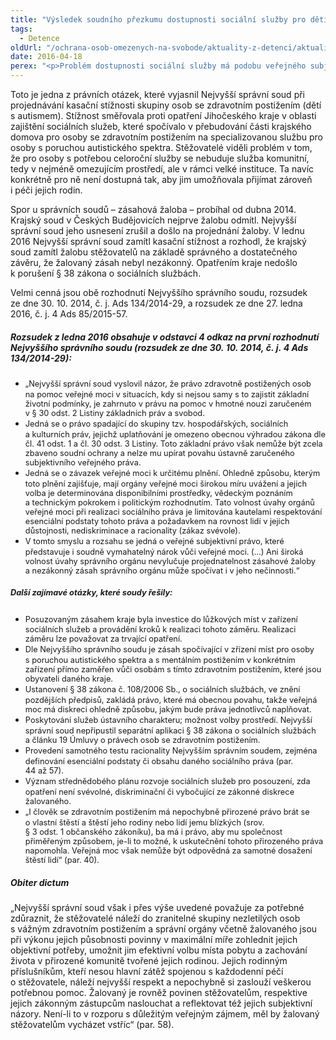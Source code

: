 ```yaml
---
title: "Výsledek soudního přezkumu dostupnosti sociální služby pro děti s autismem"
tags:
  - Detence
oldUrl: "/ochrana-osob-omezenych-na-svobode/aktuality-z-detenci/aktuality-z-detenci-2016/vysledek-soudniho-prezkumu-dostupnosti-socialni-sluzby-pro-deti-s-autismem/"
date: 2016-04-18
perex: "<p>Problém dostupnosti sociální služby má podobu veřejného subjektivního práva, se soudně vymahatelným nárokem. Zásahová žaloba je přípustná. Soud se přitom zabývá otázkami, zda byly naplněny standardy vyplývající ze zákonného provedení sociálních práv a zda konkrétní způsob zajišťování sociálních práv nezasahuje do jejich esenciální podstaty, není diskriminační a vyhovuje testu racionality.</p>"
---
```


<!-- imported from the old website -->

<p>Toto je jedna z právních otázek, které vyjasnil Nejvyšší správní soud při projednávání kasační stížnosti skupiny osob se zdravotním postižením (dětí s autismem). Stížnost směřovala proti opatření Jihočeského kraje v oblasti zajištění sociálních služeb, které spočívalo v přebudování části krajského domova pro osoby se zdravotním postižením na specializovanou službu pro osoby s poruchou autistického spektra. Stěžovatelé viděli problém v tom, že pro osoby s potřebou celoroční služby se nebuduje služba komunitní, tedy v nejméně omezujícím prostředí, ale v rámci velké instituce. Ta navíc konkrétně pro ně není dostupná tak, aby jim umožňovala přijímat zároveň i péči jejich rodin.</p> <p>Spor u správních soudů – zásahová žaloba – probíhal od dubna 2014. Krajský soud v Českých Budějovicích nejprve žalobu odmítl. Nejvyšší správní soud jeho usnesení zrušil a došlo na projednání žaloby. V lednu 2016 Nejvyšší správní soud zamítl kasační stížnost a rozhodl, že krajský soud zamítl žalobu stěžovatelů na základě správného a dostatečného závěru, že žalovaný zásah nebyl nezákonný. Opatřením kraje nedošlo k porušení § 38 zákona o sociálních službách. </p> <p>Velmi cenná jsou obě rozhodnutí Nejvyššího správního soudu, rozsudek ze dne 30. 10. 2014, č. j. Ads 134/2014-29, a rozsudek ze dne 27. ledna 2016, č. j. 4 Ads 85/2015-57.</p> <h5>Rozsudek z ledna 2016 obsahuje v odstavci 4 odkaz na první rozhodnutí Nejvyššího správního soudu (rozsudek ze dne 30. 10. 2014, č. j. 4 Ads 134/2014-29):</h5><ul><li><span style="line-height: 17.92px; font-size: 12.8px;">„Nejvyšší správní soud vyslovil názor, že právo zdravotně postižených osob na pomoc veřejné moci v situacích, kdy si nejsou samy s to zajistit základní životní podmínky, je zahrnuto v právu na pomoc v hmotné nouzi zaručeném v § 30 odst. 2 Listiny základních práv a svobod.</span></li><li><span style="line-height: 17.92px; font-size: 12.8px;">Jedná se o právo spadající do skupiny tzv. hospodářských, sociálních a kulturních práv, jejichž uplatňování je omezeno obecnou výhradou zákona dle čl. 41 odst. 1 a čl. 30 odst. 3 Listiny. Toto základní právo však nemůže být zcela zbaveno soudní ochrany a nelze mu upírat povahu ústavně zaručeného subjektivního veřejného práva.</span></li><li><span style="line-height: 17.92px; font-size: 12.8px;">Jedná se o závazek veřejné moci k určitému plnění. Ohledně způsobu, kterým toto plnění zajišťuje, mají orgány veřejné moci širokou míru uvážení a jejich volba je determinována disponibilními prostředky, vědeckým poznáním a technickým pokrokem i politickým rozhodnutím. Tato volnost úvahy orgánů veřejné moci při realizaci sociálního práva je limitována kautelami respektování esenciální podstaty tohoto práva a požadavkem na rovnost lidí v jejich důstojnosti, nediskriminace a racionality (zákaz svévole).</span></li><li><span style="line-height: 17.92px; font-size: 12.8px;">V tomto smyslu a rozsahu se jedná o veřejné subjektivní právo, které představuje i soudně vymahatelný nárok vůči veřejné moci. (…) Ani široká volnost úvahy správního orgánu nevylučuje projednatelnost zásahové žaloby a nezákonný zásah správního orgánu může spočívat i v jeho nečinnosti.“</span></li></ul><h5><span style="font-size: 12.8px; line-height: 17.92px; background-color: initial;">Další zajímavé otázky, které soudy řešily:</span></h5><ul><li><span style="line-height: 17.92px; font-size: 12.8px;">Posuzovaným zásahem kraje byla investice do lůžkových míst v zařízení sociálních služeb a provádění kroků k realizaci tohoto záměru. Realizaci záměru lze považovat za trvající opatření.</span></li><li><span style="line-height: 17.92px; font-size: 12.8px;">Dle Nejvyššího správního soudu je zásah spočívající v zřízení míst pro osoby s poruchou autistického spektra a s mentálním postižením v konkrétním zařízení přímo zaměřen vůči osobám s tímto zdravotním postižením, které jsou obyvateli daného kraje.</span></li><li><span style="line-height: 17.92px; font-size: 12.8px;">Ustanovení § 38 zákona č. 108/2006 Sb., o sociálních službách, ve znění pozdějších předpisů, zakládá právo, které má obecnou povahu, takže veřejná moc má diskreci ohledně způsobu, jakým bude práva jednotlivců naplňovat.</span></li><li><span style="line-height: 17.92px; font-size: 12.8px;">Poskytování služeb ústavního charakteru; možnost volby prostředí. Nejvyšší správní soud nepřipustil separátní aplikaci § 38 zákona o sociálních službách a článku 19 Úmluvy o právech osob se zdravotním postižením.</span></li><li><span style="line-height: 17.92px; font-size: 12.8px;">Provedení samotného testu racionality Nejvyšším správním soudem, zejména definování esenciální podstaty či obsahu daného sociálního práva (par. 44 až 57).</span></li><li><span style="line-height: 17.92px; font-size: 12.8px;">Význam střednědobého plánu rozvoje sociálních služeb pro posouzení, zda opatření není svévolné, diskriminační či vybočující ze zákonné diskrece žalovaného.</span></li><li><span style="line-height: 17.92px; font-size: 12.8px;">„I člověk se zdravotním postižením má nepochybně přirozené právo brát se o vlastní štěstí a štěstí jeho rodiny nebo lidí jemu blízkých (srov. § 3 odst. 1 občanského zákoníku), ba má i právo, aby mu společnost přiměřeným způsobem, je-li to možné, k uskutečnění tohoto přirozeného práva napomohla. Veřejná moc však nemůže být odpovědná za samotné dosažení štěstí lidí“ (par. 40). </span></li></ul> <h5>Obiter dictum</h5><p> „Nejvyšší správní soud však i přes výše uvedené považuje za potřebné zdůraznit, že stěžovatelé náleží do zranitelné skupiny nezletilých osob s vážným zdravotním postižením a správní orgány včetně žalovaného jsou při výkonu jejich působnosti povinny v maximální míře zohlednit jejich objektivní potřeby, umožnit<a name="_GoBack"></a> jim efektivní volbu místa pobytu a zachování života v přirozené komunitě tvořené jejich rodinou. Jejich rodinným příslušníkům, kteří nesou hlavní zátěž spojenou s každodenní péčí o stěžovatele, náleží nejvyšší respekt a nepochybně si zaslouží veškerou potřebnou pomoc. Žalovaný je rovněž povinen stěžovatelům, respektive jejich zákonným zástupcům naslouchat a reflektovat též jejich subjektivní názory. Není-li to v rozporu s důležitým veřejným zájmem, měl by žalovaný stěžovatelům vycházet vstříc“ (par. 58).</p>
